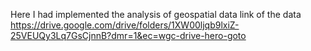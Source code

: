 Here  I  had implemented the analysis of  geospatial data 
link of the data 
https://drive.google.com/drive/folders/1XW00ljqb9lxiZ-25VEUQy3Lq7GsCjnnB?dmr=1&ec=wgc-drive-hero-goto
